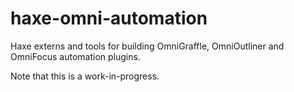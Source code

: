 # haxe-omni-automation
Haxe externs and tools for building OmniGraffle, OmniOutliner and OmniFocus automation plugins.

Note that this is a work-in-progress.